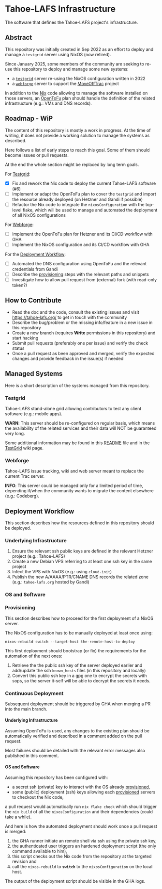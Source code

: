 # Tahoe-LAFS Infrastructure

The software that defines the Tahoe-LAFS project's infrastructure.

## Abstract

This repository was initially created in Sep 2022 as an effort to deploy and
manage a `testgrid` server using NixOS (now retired).

Since January 2025, some members of the community are seeking to re-use this repository
to deploy and manage some new systems:

- a [`testgrid`](#testgrid) server re-using the NixOS configuration written in 2022
- a [`webforge`](#webforge) server to support the [MoveOffTrac](https://github.com/tahoe-lafs/MoveOffTrac) project

In addition to the [Nix](https://nixos.org/) code allowing to manage the software installed on those servers,
an [OpenToFu](https://opentofu.org/) plan should handle the definition of the related infrastructure (e.g.: VMs and DNS records).

## Roadmap - WiP

The content of this repository is mostly a work in progress.
At the time of writing, it does not provide a working solution to manage the systems as described.

Here follows a list of early steps to reach this goal.
Some of them should become issues or pull requests.

At the end the whole section might be replaced by long term goals.

For [Testgrid](#testgrid):

- [X] Fix and rework the Nix code to deploy the current Tahoe-LAFS software (#6)
- [ ] Implement or adapt the OpenToFu plan to cover the `testgrid` and
  import the resource already deployed (on Hetzner and Gandi if possible)
- [ ] Refactor the Nix code to integrate the `nixosConfiguration` with the top-level flake,
  which will be used to manage and automated the deployment of all NixOS configurations

For [Webforge](#webforge):

- [ ] Implement the OpenToFu plan for Hetzner and its CI/CD workflow with GHA
- [ ] Implement the NixOS configuration and its CI/CD workflow with GHA

For the [Deployment Workflow](#deployment-workflow):

- [ ] Automated the DNS configuration using OpenToFu and the relevant credentials from Gandi
- [ ] Describe the [provisioning](#provisioning) steps with the relevant paths and snippets
- [ ] Investigate how to allow pull request from (external) fork (with read-only token?)

## How to Contribute

- Read the doc and the code, consult the existing issues and visit https://tahoe-lafs.org/ to get in touch with the community
- Describe the bug/problem or the missing info/feature in a new issue in this repository
- Create a new branch (requires **Write** permissions in this repository) and start hacking
- Submit pull requests (preferably one per issue) and verify the check status
- Once a pull request as been approved and merged, verify the expected changes and provide feedback in the issue(s) if needed

## Managed Systems

Here is a short description of the systems managed from this repository.

### Testgrid

Tahoe-LAFS stand-alone grid allowing contributors to test any client software (e.g.: mobile apps).

**WARN**: This server should be re-configured on regular basis,
which means the availability of the related services and their data will NOT be guaranteed very long.

Some additional information may be found in this [README](./testgrid.tahoe-lafs.org/README) file
and in the [TestGrid](https://tahoe-lafs.org/trac/tahoe-lafs/wiki/TestGrid) wiki page.

### Webforge

Tahoe-LAFS issue tracking, wiki and web server meant to replace the current Trac server.

**INFO**: This server could be managed only for a limited period of time,
depending if/when the community wants to migrate the content elsewhere (e.g.: Codeberg).

## Deployment Workflow

This section describes how the resources defined in this repository should be deployed.

### Underlying Infrastructure

1. Ensure the relevant ssh public keys are defined in the relevant Hetzner project (e.g.: Tahoe-LAFS)
2. Create a new Debian VPS referring to at least one ssh key in the same project
3. Infect the VPS with NixOS (e.g.: using `cloud-init`)
4. Publish the new A/AAAA/PTR/CNAME DNS records the related zone (e.g.: `tahoe-lafs.org` hosted by Gandi)

### OS and Software

###  Provisioning

This section describes how to proceed for the first deployment of a NixOS server.

The NixOS configuration has to be manually deployed at least once using:

```
nixos-rebuild switch --target-host the-remote-host-to-deploy
```

This first deployment should bootstrap (or fix) the requirements for the automation of the next ones:

1. Retrieve the the public ssh key of the server deployed earlier and
   add/update the ssh `known_hosts` files (in this repository and locally)
2. Convert this public ssh key in a gpg one to encrypt the secrets with sops,
   so the server it-self will be able to decrypt the secrets it needs.

### Continuous Deployment

Subsequent deployment should be triggered by GHA when merging a PR into the main branch.

#### Underlying Infrastructure

Assuming OpenToFu is used, any changes to the existing plan should be automatically verified and
described in a comment added on the pull request.

Most failures should be detailed with the relevant error messages also published in this comment.

#### OS and Software

Assuming this repository has been configured with:

- a secret ssh (private) key to interact with the OS already [provisioned](#provisioning),
- some (public) deployment (ssh) keys allowing each [provisioned](#provisioning) servers to checkout the Nix code,

a pull request would automatically run `nix flake check` which should trigger the `nix build` of
all the `nixosConfiguration` and their dependencies (could take a while).

And here is how the automated deployment should work once a pull request is merged:

1. the GHA runner initiate an remote shell via ssh using the private ssh key,
2. the authenticated user triggers an hardened deployment script (the only command available to him),
3. this script checks out the Nix code from the repository at the targeted revision and
4. call the `nixos-rebuild` to **`switch`** to the `nixosConfiguration` on the local host.

The output of the deployment script should be visible in the GHA logs.
